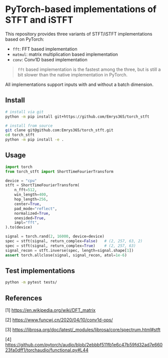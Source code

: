 # PyTorch-based implementations of STFT and iSTFT

This repository provides three variants of STFT/iSTFT implementations based on PyTorch:
* `fft`: FFT based implementation
* `matmul`: matrix multiplication based implementation
* `conv`: Conv1D based implementation

> `fft` based implementation is the fastest among the three, but is still a bit slower than the native implementation in PyTorch.

All implementations support inputs with and without a batch dimension.

## Install

```bash
# install via git
python -m pip install git+https://github.com/Emrys365/torch_stft

# install from source
git clone git@github.com:Emrys365/torch_stft.git
cd torch_stft
python -m pip install -e .
```

## Usage

```python
import torch
from torch_stft import ShortTimeFourierTransform

device = "cpu"
stft = ShortTimeFourierTransform(
    n_fft=512,
    win_length=400,
    hop_length=256,
    center=True,
    pad_mode="reflect",
    normalized=True,
    onesided=True,
    impl="fft",
).to(device)

signal = torch.rand(2, 16000, device=device)
spec = stft(signal, return_complex=False)   # (2, 257, 63, 2)
spec = stft(signal, return_complex=True)    # (2, 257, 63)
signal_recon = stft.inverse(spec, length=signal.shape[1])
assert torch.allclose(signal, signal_recon, atol=1e-6)
```

## Test implementations

```bash
python -m pytest tests/
```

## References

[1] https://en.wikipedia.org/wiki/DFT_matrix

[2] https://www.funcwj.cn/2020/04/10/conv1d-ops/

[3] https://librosa.org/doc/latest/_modules/librosa/core/spectrum.html#stft

[4] https://github.com/pytorch/audio/blob/2ebbbf511fb1e6c47b59fd32ad7e66023fa0dff1/torchaudio/functional.py#L44
